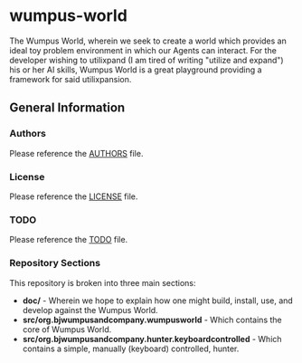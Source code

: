 # wumpus-world
The Wumpus World, wherein we seek to create a world which provides an ideal toy problem environment in which our Agents can interact.  For the developer wishing to utilixpand (I am tired of writing "utilize and expand") his or her AI skills, Wumpus World is a great playground providing a framework for said utilixpansion.

## General Information

### Authors
Please reference the [AUTHORS](https://raw.github.com/BJ-Wumpus-And-Company/wumpus-world/master/AUTHORS) file.

### License
Please reference the [LICENSE](https://raw.github.com/BJ-Wumpus-And-Company/wumpus-world/master/LICENSE) file.

### TODO
Please reference the [TODO](https://raw.github.com/BJ-Wumpus-And-Company/wumpus-world/master/TODO) file.

### Repository Sections
This repository is broken into three main sections:

 * __doc/__ - Wherein we hope to explain how one might build, install, use, and develop against the Wumpus World.  
 * __src/org.bjwumpusandcompany.wumpusworld__ - Which contains the core of Wumpus World.  
 * __src/org.bjwumpusandcompany.hunter.keyboardcontrolled__ - Which contains a simple, manually (keyboard) controlled, hunter.  

 
